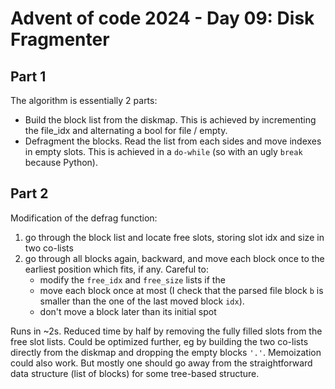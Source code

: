 # Advent of code 2024 - Day 09: Disk Fragmenter

## Part 1

The algorithm is essentially 2 parts:
* Build the block list from the diskmap. This is achieved by incrementing the file_idx and alternating a bool for file / empty.
* Defragment the blocks. Read the list from each sides and move indexes in empty slots. This is achieved in a `do-while` (so with an ugly `break` because Python).

## Part 2

Modification of the defrag function:
1. go through the block list and locate free slots, storing slot idx and size in two co-lists
1. go through all blocks again, backward, and move each block once to the earliest position which fits, if any.
Careful to:
    * modify the `free_idx` and `free_size` lists if the
    * move each block once at most (I check that the parsed file block `b` is smaller than the one of the last moved block `idx`).
    * don't move a block later than its initial spot

Runs in ~2s. Reduced time by half by removing the fully filled slots from the free slot lists.
Could be optimized further, eg by building the two co-lists directly from the diskmap and dropping the empty blocks `'.'`.
Memoization could also work.
But mostly one should go away from the straightforward data structure (list of blocks) for some tree-based structure.
